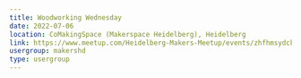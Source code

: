 ```yaml
---
title: Woodworking Wednesday
date: 2022-07-06
location: CoMakingSpace (Makerspace Heidelberg), Heidelberg
link: https://www.meetup.com/Heidelberg-Makers-Meetup/events/zhfhmsydckbjb/
usergroup: makershd
type: usergroup
---
```

